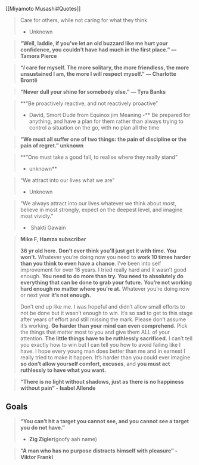 [[Miyamoto Musashi#Quotes]]

> Care for others, while not caring for what they think
> - Unknown

> **“Well, laddie, if you’ve let an old buzzard like me hurt your confidence, you couldn’t have had much in the first place.” ― Tamora Pierce**
> 

> **“*I* care for myself. The more solitary, the more friendless, the more unsustained I am, the more I will respect myself.” ― Charlotte Brontë**

> **“Never dull your shine for somebody else.” ― Tyra Banks**

> **“Be proactively reactive, and not reactively proactive” 
> - David, Smort Dude from Equinox jim
Meaning -** Be prepared for anything, and have a plan for them rather than always trying to control a situation on the go, with no plan all the time
> 

> **“We must all suffer one of two things: the pain of discipline or the pain of regret.” 
> unknown**
> 

> **“One must take a good fall, to realise where they really stand”
> - unknown**

> “We attract into our lives what we are”
> - Unknown

> “We always attract into our lives whatever we think about most, believe in most strongly, expect on the deepest level, and imagine most vividly.”
> -  Shakti Gawain

> **Mike F, Hamza subscriber**
> 
> 
> **36 yr old here.** **Don’t ever think you’ll just get it with time. You won’t.** Whatever you’re doing now you need to **work 10 times harder than you think to even have a chance**. I’ve been into self improvement for over 16 years. I tried really hard and it wasn’t good enough. **You need to do more than try. You need to absolutely do everything that can be done to grab your future.** **You’re not working hard enough no matter where you’re at.** Whatever you’re doing now or next year **it’s not enough.**
> 
> Don’t end up like me. I was hopeful and didn’t allow small efforts to not be done but it wasn’t enough to win. It’s so sad to get to this stage after years of effort and still missing the mark. Please don’t assume it’s working. **Go harder than your mind can even comprehend.** Pick the things that matter most to you and give them ALL of your attention. **The little things have to be ruthlessly sacrificed.** I can’t tell you exactly how to win but I can tell you how to avoid failing like I have. I hope every young man does better than me and in earnest I really tried to make it happen. It’s harder than you could ever imagine **so don’t allow yourself comfort, excuses**, and **you must act ruthlessly to have what you want.**
> 

> **“There is no light without shadows, just as there is no happiness without pain” - Isabel Allende**

## Goals
> **“You can’t hit a target you cannot see, and you cannot see a target you do not have.”**
> - **Zig Zigler**(goofy aah name)

> **“A man who has no purpose distracts himself with pleasure” - Viktor Frankl**

